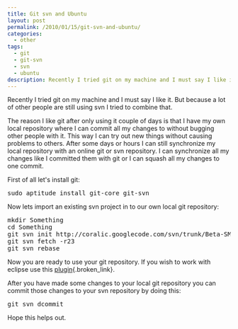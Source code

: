 ```yaml
---
title: Git svn and Ubuntu
layout: post
permalink: /2010/01/15/git-svn-and-ubuntu/
categories:
  - other
tags:
  - git
  - git-svn
  - svn
  - ubuntu
description: Recently I tried git on my machine and I must say I like it. But because a lot of other people are still using svn I tried to combine that.
---
```

Recently I tried git on my machine and I must say I like it. But because a lot of other people are still using svn I tried to combine that.

  
The reason I like git after only using it couple of days is that I have my own local repository where I can commit all my changes to without bugging other people with it. This way I can try out new things without causing problems to others. After some days or hours I can still synchronize my local repository with an online git or svn repository. I can synchronize all my changes like I committed them with git or I can squash all my changes to one commit.

First of all let's install git:

<pre>sudo aptitude install git-core git-svn
</pre>

Now lets import an existing svn project in to our own local git repository:

<pre>mkdir Something
cd Something
git svn init http://coralic.googlecode.com/svn/trunk/Beta-SMS
git svn fetch -r23
git svn rebase
</pre>

Now you are ready to use your git repository. If you wish to work with eclipse use this [plugin][1]{.broken_link}.

After you have made some changes to your local git repository you can commit those changes to your svn repository by doing this:

<pre>git svn dcommit
</pre>

Hope this helps out.

 [1]: http://www.eclipse.org/egit/install.php